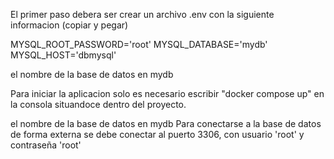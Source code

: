 El primer paso debera ser crear un archivo .env con la siguiente informacion (copiar y pegar)

MYSQL_ROOT_PASSWORD='root'
MYSQL_DATABASE='mydb'
MYSQL_HOST='dbmysql'

el nombre de la base de datos en mydb

Para iniciar la aplicacion solo es necesario escribir "docker compose up" en la consola situandoce dentro del proyecto.

el nombre de la base de datos en mydb
Para conectarse a la base de datos de forma externa se debe conectar al puerto 3306, con usuario 'root' y contraseña 'root'